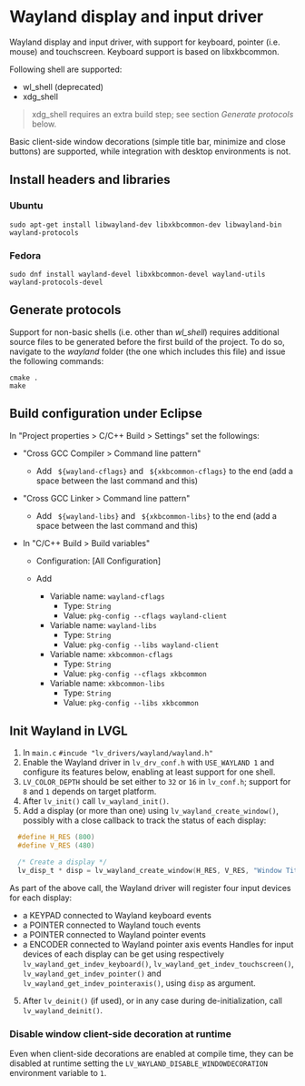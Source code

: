 # Wayland display and input driver

Wayland display and input driver, with support for keyboard, pointer (i.e. mouse) and touchscreen.
Keyboard support is based on libxkbcommon.

Following shell are supported:

* wl_shell (deprecated)
* xdg_shell

> xdg_shell requires an extra build step; see section _Generate protocols_ below.


Basic client-side window decorations (simple title bar, minimize and close buttons)
are supported, while integration with desktop environments is not.


## Install headers and libraries

### Ubuntu

```
sudo apt-get install libwayland-dev libxkbcommon-dev libwayland-bin wayland-protocols
```

### Fedora

```
sudo dnf install wayland-devel libxkbcommon-devel wayland-utils wayland-protocols-devel
```


## Generate protocols

Support for non-basic shells (i.e. other than _wl_shell_) requires additional
source files to be generated before the first build of the project. To do so,
navigate to the _wayland_ folder (the one which includes this file) and issue
the following commands:

```
cmake .
make
```


## Build configuration under Eclipse

In "Project properties > C/C++ Build > Settings" set the followings:

- "Cross GCC Compiler > Command line pattern"
  - Add ` ${wayland-cflags}` and ` ${xkbcommon-cflags}` to the end (add a space between the last command and this)


- "Cross GCC Linker > Command line pattern"
  - Add ` ${wayland-libs}` and ` ${xkbcommon-libs}`  to the end (add a space between the last command and this)


- In "C/C++ Build > Build variables"
  - Configuration: [All Configuration]

  - Add
    - Variable name: `wayland-cflags`
      - Type: `String`
      - Value: `pkg-config --cflags wayland-client`
    - Variable name: `wayland-libs`
      - Type: `String`
      - Value: `pkg-config --libs wayland-client`
    - Variable name: `xkbcommon-cflags`
      - Type: `String`
      - Value: `pkg-config --cflags xkbcommon`
    - Variable name: `xkbcommon-libs`
      - Type: `String`
      - Value: `pkg-config --libs xkbcommon`


## Init Wayland in LVGL

1. In `main.c` `#incude "lv_drivers/wayland/wayland.h"`
2. Enable the Wayland driver in `lv_drv_conf.h` with `USE_WAYLAND 1` and
   configure its features below, enabling at least support for one shell.
3. `LV_COLOR_DEPTH` should be set either to `32` or `16` in `lv_conf.h`;
   support for `8` and `1` depends on target platform.
4. After `lv_init()` call `lv_wayland_init()`.
5. Add a display (or more than one) using `lv_wayland_create_window()`,
   possibly with a close callback to track the status of each display:
```c
  #define H_RES (800)
  #define V_RES (480)

  /* Create a display */
  lv_disp_t * disp = lv_wayland_create_window(H_RES, V_RES, "Window Title", close_cb);
```
  As part of the above call, the Wayland driver will register four input devices
  for each display:
  - a KEYPAD connected to Wayland keyboard events
  - a POINTER connected to Wayland touch events
  - a POINTER connected to Wayland pointer events
  - a ENCODER connected to Wayland pointer axis events
  Handles for input devices of each display can be get using respectively
  `lv_wayland_get_indev_keyboard()`, `lv_wayland_get_indev_touchscreen()`,
  `lv_wayland_get_indev_pointer()` and `lv_wayland_get_indev_pointeraxis()`, using
  `disp` as argument.
5. After `lv_deinit()` (if used), or in any case during de-initialization, call
  `lv_wayland_deinit()`.

### Disable window client-side decoration at runtime

Even when client-side decorations are enabled at compile time, they can be
disabled at runtime setting the `LV_WAYLAND_DISABLE_WINDOWDECORATION`
environment variable to `1`.
